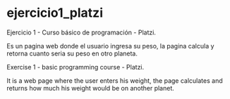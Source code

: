 # ejercicio1_platzi
Ejercicio 1 - Curso básico de programación - Platzi.

Es un pagina web donde el usuario ingresa su peso, la pagina calcula y retorna cuanto seria su peso en otro planeta.

Exercise 1 - basic programming course - Platzi.

It is a web page where the user enters his weight, the page calculates and returns how much his weight would be on another planet.

